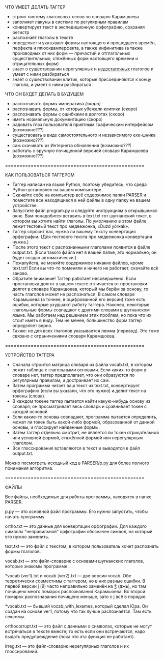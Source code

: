ЧТО УМЕЕТ ДЕЛАТЬ ТАГГЕР
* строит систему глагольных основ по словарю Карамшоева
* заполняет лакуны в системе по регулярным правилам
* конвертирует текст в экспедиционную орфографию, сохраняя регистр
* распознаёт глаголы в тексте
* определяет и указывает формы настоящего и прошедшего времён, перфекта и плюсквамперфекта, а также инфинитива (а также производных от них форм — причастий и отглагольных существительных; стяжённых форм настоящего времени и отрицательных форм)
* знает о существовании нерегулярных и <a href="https://dic.academic.ru/dic.nsf/lingvistic/811/недостаточные">недостаточных</a> глаголов и умеет с ними разбираться
* знает о существовании клитик, которые присоединяются к концу глагола, и умеет с ними разбираться

ЧТО ОН БУДЕТ ДЕЛАТЬ В БУДУЩЕМ
* распознавать формы императива <i>(скоро)</i>
* распознавать формы, от которых убежали клитики (скоро)
* распознавать формы с ошибками в долготах (скоро)
* иметь нормальную документацию (скоро)
* радовать глаз пользователя приятным графическим интерфейсом (возможно???)
* существовать в виде самостоятельного и независимого exe-шника (возможно???)
* сам скачивать из Интернета обновления (возможно???)
* работать с вручную почищенной версией словаря Карамшоева (возможно???)

=================================================

КАК ПОЛЬЗОВАТЬСЯ ТАГГЕРОМ

* Таггер написан на языке Python, поэтому убедитесь, что среда Python установлен на вашем компьютере.
* Скачайте себе на компьютер всё содержимое папки PARSER и поместите все находящиеся в ней файлы в одну папку на вашем устройстве.
* Запустите файл program.py и следуйте инструкциям в открывшемся окне. Вам понадобится вставить в text.txt тот шугнанский текст, в котором вы хотите найти глаголы. По умолчанию в этом файле лежит тестовый текст про медвежонка, «Duzd yörӿak».
* Таггер спросит вас, нужна ли вашему тексту конвертация орфографии. (Для тестового текста про медвежонка конвертация нужна.)
* После этого текст с распознанными глаголами появится в файле output.txt. (Если такого файла нет в вашей папке, это нормально; он будет создан автоматически.)
* Пожалуйста, не меняйте содержимое никаких файлов, кроме text.txt! Если вы что-то поменяли и ничего не работает, скачайте всё заново.
* Обратите внимание! Таггер работает несовершенно. Если простановка долгот в вашем тексте отличается от простановки долгот в словаре Карамшоева, который мы берём за основу, то часть глаголов может не распознаться. В самом словаре Карамшоева (а точнее, в оцифрованной его версии) тоже есть ошибки, которые ухудшают работу таггера. Наконец, некоторые глагольные формы совпадают с другими словами в шугнанском языке. Мы работаем над решением этих проблем, но пока что их стоит иметь в виду. Тем не менее, большинство форм таггер определяет верно.
* Также: не для всех глаголов указывается лемма (перевод). Это тоже связано с ограничениями словаря Карамшоева.

=================================================

УСТРОЙСТВО ТАГГЕРА

* Сначала строится матрица словаря из файла vocab.txt, в котором лежит таблица с глагольными основами. Если каких-то форм в словаре нет, таггер предполагает, что они образуются по регулярным правилам, и достраивает их сам.
* Затем программа читает ваш текст из text.txt, конвертирует орфографию (если вы указали, что это нужно) и делит текст на токены (слова).
* В каждом токене таггер пытается найти какую-нибудь основу из словаря; он просматривает весь словарь и сравнивает токен с каждой основой.
* Если какие-то основы совпадают, программа пытается определить, может ли токен быть какой-либо формой, образованной от данной основы, и глоссирует найденные формы.
* Затем таггер отдельно смотрит, не является ли токен отрицательной или условной формой, стяжённой формой или нерегулярным глаголом.
* Все глоссирования вставляются в текст и выводятся в файл output.txt.

Можно посмотреть исходный код в PARSER/p.py для более полного понимания алгоритма.

=================================================

ФАЙЛЫ

Все файлы, необходимые для работы программы, находятся в папке PARSER.

p.py — это основной файл программы. Его нужно запустить, чтобы начать программу.

ortho.txt — это данные для конвертации орфографии. Для каждого символа "неправильной" орфографии обозначен символ, на который его нужно заменить.

text.txt — это файл с текстом, в котором пользователь хочет распознать формы глаголов.

vocab.txt — это файл-словарик с основами шугнанских глаголов, которые знакомы программе.

*vocab (ver1).txt и vocab (ver2).txt — две версии vocab. Обе теоретически совместимы с таггером, но в них разные ошибки. В первой версии j (й) часто неправильно заменён на ǯ (джь), но там почищено много помарок распознавания Карамшоева. Во второй помарок распознавания почищено меньше, зато с j всё в порядке.
   
*vocab.txt — бывший vocab_with_lexemes, который сделал Юра. Он создан на основе ver1, потому что так лучше распознаётся. Там есть лексемы.

orthocorrupt.txt — это файл с данными о символах, которые не могут встречаться в тексте вместе; то есть если они встречаются, надо выдать предупреждение (пока что эта функция не работает).

irreg.txt — это файл-словарик нерегулярных глаголов и их глоссирований.
